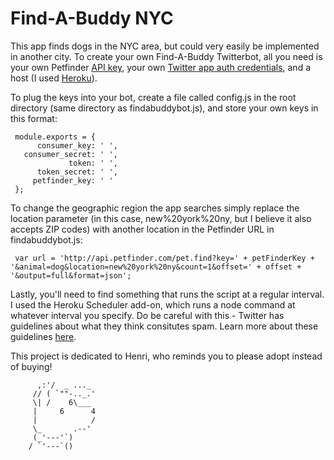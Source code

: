 Find-A-Buddy NYC
==========



This app finds dogs in the NYC area, but could very easily be implemented in another city. To create your own Find-A-Buddy Twitterbot, all you need is your own Petfinder <a href="https://www.petfinder.com/developers/api-key">API key</a>, your own <a href="https://apps.twitter.com/">Twitter app auth credentials</a>, and a host (I used <a href="http://www.heroku.com">Heroku</a>).

To plug the keys into your bot, create a file called config.js in the root directory (same directory as findabuddybot.js), and store your own keys in this format:

     module.exports = {
          consumer_key: ' ',
       consumer_secret: ' ',
                 token: ' ',
          token_secret: ' ',
         petfinder_key: ' '
     };

To change the geographic region the app searches simply replace the location parameter (in this case, new%20york%20ny, but I believe it also accepts ZIP codes) with another location in the Petfinder URL in findabuddybot.js:

     var url = 'http://api.petfinder.com/pet.find?key=' + petFinderKey + '&animal=dog&location=new%20york%20ny&count=1&offset=' + offset + '&output=full&format=json';

Lastly, you'll need to find something that runs the script at a regular interval. I used the Heroku Scheduler add-on, which runs a node command at whatever interval you specify. Do be careful with this - Twitter has guidelines about what they think consitutes spam. Learn more about these guidelines <a href="https://dev.twitter.com/overview/terms/policy">here</a>.

This project is dedicated to Henri, who reminds you to please adopt instead of buying!
    
          ,:'/  _ ..._
         // ( `""-.._.'
         \| /    6\___
         |     6      4 
         |            /
         \_       .--'
         (_'---'`)
        / `'---`()
